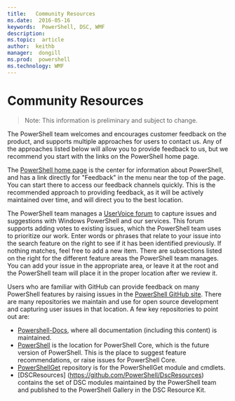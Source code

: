 ```yaml
---
title:   Community Resources 
ms.date:  2016-05-16
keywords:  PowerShell, DSC, WMF
description:  
ms.topic:  article
author:  keithb
manager:  dongill
ms.prod:  powershell
ms.technology: WMF
---
```


# Community Resources #
> Note: This information is preliminary and subject to change.

The PowerShell team welcomes and encourages customer feedback on the product, and supports multiple approaches for users to contact us.
Any of the approaches listed below will allow you to provide feedback to us, but we recommend you start with the links on the PowerShell home page.  

The [PowerShell home page](https://microsoft.com/powershell) is the center for information about PowerShell, and has a link directly for "Feedback" in the menu near the top of the page. 
You can start there to access our feedback channels quickly.
This is the recommended approach to providing feedback, as it will be actively maintained over time, and will direct you to the best location.  
 
The PowerShell team manages a [UserVoice forum](https://windowsserver.uservoice.com/forums/301869-powershell/) to capture issues and suggestions with Windows PowerShell and our services. 
This forum supports adding votes to existing issues, which the PowerShell team uses to prioritize our work.
Enter words or phrases that relate to your issue into the search feature on the right to see if it has been identified previously.
If nothing matches, feel free to add a new item. 
There are subsections listed on the right for the different feature areas the PowerShell team manages.
You can add your issue in the appropriate area, or leave it at the root and the PowerShell team will place it in the proper location after we review it.

Users who are familiar with GitHub can provide feedback on many PowerShell features by raising issues in the [PowerShell GitHub site](https://github.com/powershell).
There are many repositories we maintain and use for open source development and capturing user issues in that location. 
A few key repositories to point out are:

* [Powershell-Docs](https://github.com/PowerShell/powershell-docs), where all documentation (including this content) is maintained. 
* [PowerShell](https://github.com/PowerShell/powershell) is the location for PowerShell Core, which is the future version of PowerShell. 
This is the place to suggest feature recommendations, or raise issues for PowerShell Core.   
* [PowerShellGet](https://github.com/PowerShell/powershellget) repository is for the PowerShellGet module and cmdlets.
* [DSCResources] (https://github.com/PowerShell/DscResources) contains the set of DSC modules maintained by the PowerShell team and published to the PowerShell Gallery in the DSC Resource Kit.

